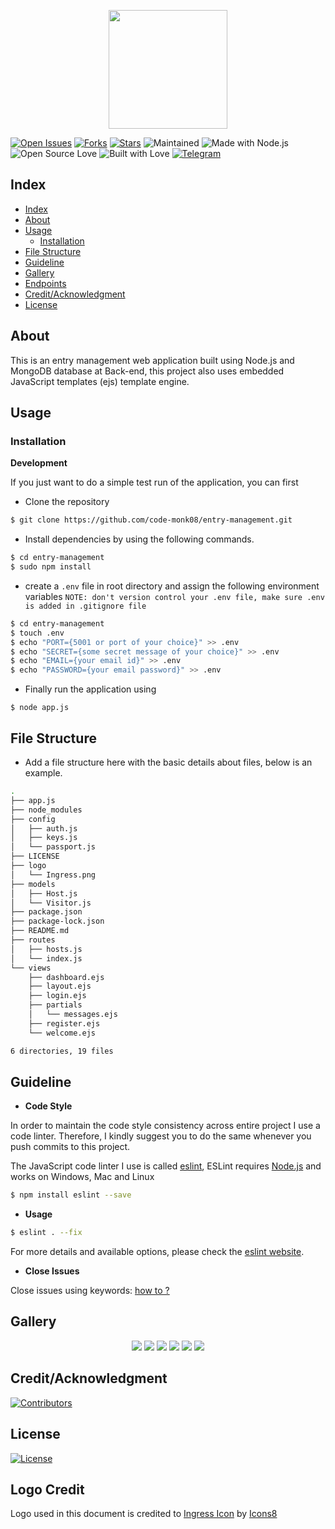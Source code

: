 
<p align="center">
  <img src="./logo/Ingress.png" width="190">
</p>


[![Open Issues](https://img.shields.io/github/issues/code-monk08/entry-management?style=for-the-badge)](https://github.com/code-monk08/entry-management/issues) [![Forks](https://img.shields.io/github/forks/code-monk08/entry-management?style=for-the-badge)](https://github.com/code-monk08/entry-management/network/members) [![Stars](https://img.shields.io/github/stars/code-monk08/entry-management?style=for-the-badge)](https://github.com/code-monk08/entry-management/stargazers) ![Maintained](https://img.shields.io/maintenance/yes/2019?style=for-the-badge&logo=github)  ![Made with Node.js](https://img.shields.io/badge/Made%20with-Nodejs-blueviolet?style=for-the-badge&logo=node)  ![Open Source Love](https://img.shields.io/badge/Open%20Source-%E2%99%A5-red?style=for-the-badge&logo=open-source-initiative)  ![Built with Love](https://img.shields.io/badge/Built%20With-%E2%99%A5-critical?style=for-the-badge&logo=ko-fi) [![Telegram](https://img.shields.io/badge/Telegram-Chat-informational?style=for-the-badge&logo=telegram)](https://telegram.me/codemonk08)


## Index

- [Index](#index)
- [About](#about)
- [Usage](#usage)
  - [Installation](#installation)
- [File Structure](#file-structure)
- [Guideline](#guideline)
- [Gallery](#gallery)
- [Endpoints](#endpoints)
- [Credit/Acknowledgment](#creditacknowledgment)
- [License](#license)

## About
This is an entry management web application built using Node.js and MongoDB database at Back-end, this project also uses embedded JavaScript templates (ejs) template engine.

## Usage

### Installation

**Development**

If you just want to do a simple test run of the application, you can  first

- Clone the repository

```bash
$ git clone https://github.com/code-monk08/entry-management.git
```
- Install dependencies by using the following commands.

```bash
$ cd entry-management
$ sudo npm install
```

- create a `.env` file in root directory and assign the following environment variables
`NOTE: don't version control your .env file, make sure .env is added in .gitignore file`
```bash
$ cd entry-management
$ touch .env
$ echo "PORT={5001 or port of your choice}" >> .env
$ echo "SECRET={some secret message of your choice}" >> .env
$ echo "EMAIL={your email id}" >> .env
$ echo "PASSWORD={your email password}" >> .env
```

- Finally run the application using

```
$ node app.js
```  

## File Structure
- Add a file structure here with the basic details about files, below is an example.

```bash
.
├── app.js
├── node_modules
├── config
│   ├── auth.js
│   ├── keys.js
│   └── passport.js
├── LICENSE
├── logo
│   └── Ingress.png
├── models
│   ├── Host.js
│   └── Visitor.js
├── package.json
├── package-lock.json
├── README.md
├── routes
│   ├── hosts.js
│   └── index.js
└── views
    ├── dashboard.ejs
    ├── layout.ejs
    ├── login.ejs
    ├── partials
    │   └── messages.ejs
    ├── register.ejs
    └── welcome.ejs

6 directories, 19 files
```


## Guideline

- __Code Style__

In order to maintain the code style consistency across entire project I use a code linter. Therefore, I kindly suggest you to do the same whenever you push commits to this project. 

The JavaScript code linter I use is called [eslint](https://eslint.org/), ESLint requires [Node.js](http://nodejs.org) and works on Windows, Mac and Linux

```bash
$ npm install eslint --save
```

- __Usage__

```bash
$ eslint . --fix
```

For more details and available options, please check the [eslint website](https://eslint.org/).

- __Close Issues__

Close issues using keywords: [how to ?](https://help.github.com/en/articles/closing-issues-using-keywords)

## Gallery

<p align="center">
  <img src="./logo/1.png">
  <img src="./logo/2.png">
  <img src="./logo/3.png">
  <img src="./logo/4.png">
  <img src="./logo/5.png">
  <img src="./logo/6.png">
</p>


## Credit/Acknowledgment
[![Contributors](https://img.shields.io/github/contributors/code-monk08/entry-management?style=for-the-badge)](https://github.com/code-monk08/entry-management/graphs/contributors)

## License
[![License](https://img.shields.io/github/license/code-monk08/entry-management?style=for-the-badge)](https://github.com/code-monk08/entry-management/blob/master/LICENSE)

## Logo Credit
Logo used in this document is credited to [Ingress Icon](https://iconscout.com/icon/ingress-1) by [Icons8](https://iconscout.com/contributors/icons8)
